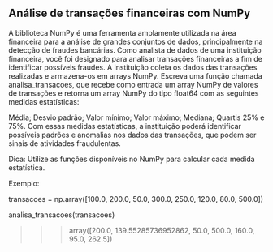## Análise de transações financeiras com NumPy
A biblioteca NumPy é uma ferramenta amplamente utilizada na área financeira para a análise de grandes conjuntos de dados, principalmente na detecção de fraudes bancárias. Como analista de dados de uma instituição financeira, você foi designado para analisar transações financeiras a fim de identificar possíveis fraudes. A instituição coleta os dados das transações realizadas e armazena-os em arrays NumPy. Escreva uma função chamada analisa_transacoes, que recebe como entrada um array NumPy de valores de transações e retorna um array NumPy do tipo float64 com as seguintes medidas estatísticas:

Média;
Desvio padrão;
Valor mínimo;
Valor máximo;
Mediana;
Quartis 25% e 75%.
Com essas medidas estatísticas, a instituição poderá identificar possíveis padrões e anomalias nos dados das transações, que podem ser sinais de atividades fraudulentas.

Dica: Utilize as funções disponíveis no NumPy para calcular cada medida estatística.

Exemplo:


transacoes = np.array([100.0, 200.0, 50.0, 300.0, 250.0, 120.0, 80.0, 500.0])

analisa_transacoes(transacoes)

>>> array([200.0, 139.55285736952862, 50.0,  500.0,  160.0, 95.0, 262.5])